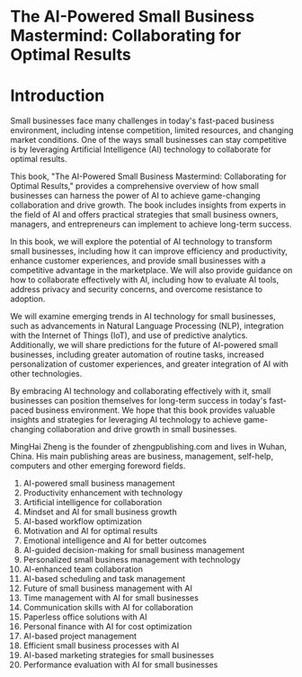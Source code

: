 # The AI-Powered Small Business Mastermind: Collaborating for Optimal Results

# Introduction

Small businesses face many challenges in today's fast-paced business environment, including intense competition, limited resources, and changing market conditions. One of the ways small businesses can stay competitive is by leveraging Artificial Intelligence (AI) technology to collaborate for optimal results.

This book, "The AI-Powered Small Business Mastermind: Collaborating for Optimal Results," provides a comprehensive overview of how small businesses can harness the power of AI to achieve game-changing collaboration and drive growth. The book includes insights from experts in the field of AI and offers practical strategies that small business owners, managers, and entrepreneurs can implement to achieve long-term success.

In this book, we will explore the potential of AI technology to transform small businesses, including how it can improve efficiency and productivity, enhance customer experiences, and provide small businesses with a competitive advantage in the marketplace. We will also provide guidance on how to collaborate effectively with AI, including how to evaluate AI tools, address privacy and security concerns, and overcome resistance to adoption.

We will examine emerging trends in AI technology for small businesses, such as advancements in Natural Language Processing (NLP), integration with the Internet of Things (IoT), and use of predictive analytics. Additionally, we will share predictions for the future of AI-powered small businesses, including greater automation of routine tasks, increased personalization of customer experiences, and greater integration of AI with other technologies.

By embracing AI technology and collaborating effectively with it, small businesses can position themselves for long-term success in today's fast-paced business environment. We hope that this book provides valuable insights and strategies for leveraging AI technology to achieve game-changing collaboration and drive growth in small businesses.

MingHai Zheng is the founder of zhengpublishing.com and lives in Wuhan, China. His main publishing areas are business, management, self-help, computers and other emerging foreword fields.



1. AI-powered small business management
2. Productivity enhancement with technology
3. Artificial intelligence for collaboration
4. Mindset and AI for small business growth
5. AI-based workflow optimization
6. Motivation and AI for optimal results
7. Emotional intelligence and AI for better outcomes
8. AI-guided decision-making for small business management
9. Personalized small business management with technology
10. AI-enhanced team collaboration
11. AI-based scheduling and task management
12. Future of small business management with AI
13. Time management with AI for small businesses
14. Communication skills with AI for collaboration
15. Paperless office solutions with AI
16. Personal finance with AI for cost optimization
17. AI-based project management
18. Efficient small business processes with AI
19. AI-based marketing strategies for small businesses
20. Performance evaluation with AI for small businesses

